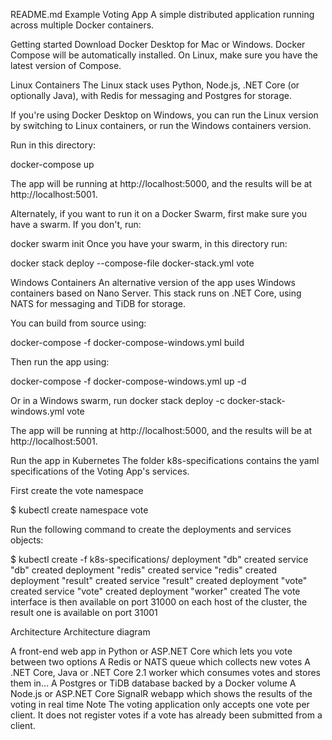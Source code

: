 README.md
Example Voting App
A simple distributed application running across multiple Docker containers.

Getting started
Download Docker Desktop for Mac or Windows. Docker Compose will be automatically installed. On Linux, make sure you have the latest version of Compose.

Linux Containers
The Linux stack uses Python, Node.js, .NET Core (or optionally Java), with Redis for messaging and Postgres for storage.

If you're using Docker Desktop on Windows, you can run the Linux version by switching to Linux containers, or run the Windows containers version.

Run in this directory:

docker-compose up

The app will be running at http://localhost:5000, and the results will be at http://localhost:5001.

Alternately, if you want to run it on a Docker Swarm, first make sure you have a swarm. If you don't, run:

docker swarm init
Once you have your swarm, in this directory run:

docker stack deploy --compose-file docker-stack.yml vote

Windows Containers
An alternative version of the app uses Windows containers based on Nano Server. This stack runs on .NET Core, using NATS for messaging and TiDB for storage.

You can build from source using:

docker-compose -f docker-compose-windows.yml build

Then run the app using:

docker-compose -f docker-compose-windows.yml up -d

Or in a Windows swarm, run docker stack deploy -c docker-stack-windows.yml vote

The app will be running at http://localhost:5000, and the results will be at http://localhost:5001.

Run the app in Kubernetes
The folder k8s-specifications contains the yaml specifications of the Voting App's services.

First create the vote namespace

$ kubectl create namespace vote

Run the following command to create the deployments and services objects:

$ kubectl create -f k8s-specifications/
deployment "db" created
service "db" created
deployment "redis" created
service "redis" created
deployment "result" created
service "result" created
deployment "vote" created
service "vote" created
deployment "worker" created
The vote interface is then available on port 31000 on each host of the cluster, the result one is available on port 31001

Architecture
Architecture diagram

A front-end web app in Python or ASP.NET Core which lets you vote between two options
A Redis or NATS queue which collects new votes
A .NET Core, Java or .NET Core 2.1 worker which consumes votes and stores them in…
A Postgres or TiDB database backed by a Docker volume
A Node.js or ASP.NET Core SignalR webapp which shows the results of the voting in real time
Note
The voting application only accepts one vote per client. It does not register votes if a vote has already been submitted from a client.

